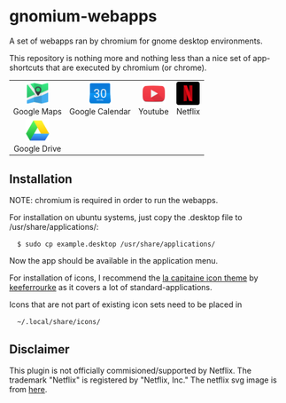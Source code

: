 # gnomium-webapps

A set of webapps ran by chromium for gnome desktop environments.

This repository is nothing more and nothing less than a nice set of app-shortcuts that are executed by chromium (or chrome).

<table align="center">
<tr>
<td align="center"><a href="https://github.com/bgeVam/gnomium-webapps/blob/master/webapps/gnomium-maps.desktop">
  <img src="https://raw.githubusercontent.com/keeferrourke/la-capitaine-icon-theme/master/apps/scalable/maps.svg?sanitize=true" alt="HTML tutorial" style="width:42px;height:42px;border:0;">
</a><br/>Google Maps</td>
<td align="center"><a href="https://github.com/bgeVam/gnomium-webapps/blob/master/webapps/gnomium-calendar.desktop">
  <img src="https://raw.githubusercontent.com/keeferrourke/la-capitaine-icon-theme/master/apps/scalable/calendar.svg?sanitize=true" alt="HTML tutorial" style="width:42px;height:42px;border:0;">
</a><br/>Google Calendar</td>
<td align="center"><a href="https://github.com/bgeVam/gnomium-webapps/blob/master/webapps/gnomium-youtube.desktop">
  <img src="https://raw.githubusercontent.com/keeferrourke/la-capitaine-icon-theme/master/apps/scalable/youtube.svg?sanitize=true" alt="HTML tutorial" style="width:42px;height:42px;border:0;">
</a><br/>Youtube</td>
<td align="center"><a href="https://github.com/bgeVam/gnomium-webapps/blob/master/webapps/gnomium-netflix.desktop">
  <img src="https://github.com/bgeVam/gnomium-webapps/blob/master/icons/netflix.svg?sanitize=true" alt="HTML tutorial" style="width:42px;height:42px;border:0;">
</a><br/>Netflix</td>
</tr>
<tr>
<td align="center"><a href="https://github.com/bgeVam/gnomium-webapps/blob/master/webapps/gnomium-drive.desktop">
  <img src="https://github.com/keeferrourke/la-capitaine-icon-theme/blob/master/apps/scalable/google-drive.svg?sanitize=true" alt="HTML tutorial" style="width:42px;height:42px;border:0;">
</a><br/>Google Drive</td>
</tr>
</table>

## Installation

NOTE: chromium is required in order to run the webapps.

For installation on ubuntu systems, just copy the .desktop file to /usr/share/applications/:

```
  $ sudo cp example.desktop /usr/share/applications/
```

Now the app should be available in the application menu.

For installation of icons, I recommend the [la capitaine icon theme](https://github.com/keeferrourke/la-capitaine-icon-theme) by [keeferrourke](https://github.com/keeferrourke/) as it covers a lot of standard-applications.

Icons that are not part of existing icon sets need to be placed in 

```
  ~/.local/share/icons/
```

## Disclaimer

This plugin is not officially commisioned/supported by Netflix. The trademark "Netflix" is registered by "Netflix, Inc."
The netflix svg image is from [here](https://commons.wikimedia.org/wiki/File%3ANetflix_icon.svg).